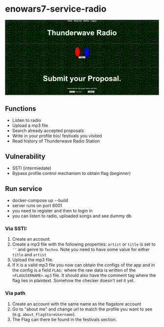 # enowars7-service-radio
<img src="Screenshot 2023-07-14 at 14-07-51 Thunderwave Radio.png">

## Functions
* Listen to radio
* Upload a mp3 file
* Search already accepted proposals
* Write in your profile bio/ festivals you visited
* Read history of Thunderwave Radio Station



## Vulnerability
* SSTI (intermiedate)
* Bypass profile control mechanism to obtain flag (beginner)

## Run service
* docker-compose up --build
* server runs on port 8001
* you need to register and then to login in
* you can listen to radio, uploaded songs and see dummy  db


### Via SSTI:
1. Create an account. 
2. Create a mp3 file with the following properties:
    `artist` or `title` is set to `''` and genre to `Techno`. Note you need to have some value for either `title` and `artist`
3. Upload the mp3 file.
4. If it is a valid mp3 file you now can obtain the configs of the app and in the config is a field 
  `FLAG:` where the raw data is written of the `<FLAGUSERNAME>.mp3` file. It should also have the comment tag where the flag lies in plaintext.
  Somehow the checker doesn't set it yet.
### Via path
1. Create an account with the same name as the flagstore account
2. Go to "about me" and change url to match the profile you want to see (e.g. `about_FlagStoreUsername`).
3. The Flag can there be found in the festivals section.


